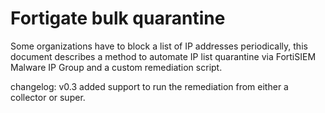 # Fortigate bulk quarantine
Some organizations have to block a list of IP addresses periodically, this document describes a method to automate IP list quarantine via FortiSIEM Malware IP Group and a custom remediation script.

changelog: v0.3 added support to run the remediation from either a collector or super.
